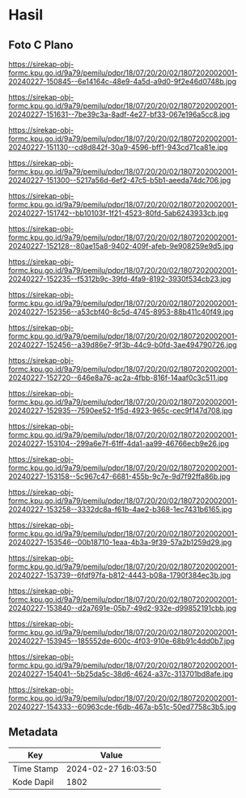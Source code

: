 # Hasil

## Foto C Plano

https://sirekap-obj-formc.kpu.go.id/9a79/pemilu/pdpr/18/07/20/20/02/1807202002001-20240227-150845--6e14164c-48e9-4a5d-a9d0-9f2e46d0748b.jpg

https://sirekap-obj-formc.kpu.go.id/9a79/pemilu/pdpr/18/07/20/20/02/1807202002001-20240227-151631--7be39c3a-8adf-4e27-bf33-067e196a5cc8.jpg

https://sirekap-obj-formc.kpu.go.id/9a79/pemilu/pdpr/18/07/20/20/02/1807202002001-20240227-151130--cd8d842f-30a9-4596-bff1-943cd71ca81e.jpg

https://sirekap-obj-formc.kpu.go.id/9a79/pemilu/pdpr/18/07/20/20/02/1807202002001-20240227-151300--5217a56d-6ef2-47c5-b5b1-aeeda74dc706.jpg

https://sirekap-obj-formc.kpu.go.id/9a79/pemilu/pdpr/18/07/20/20/02/1807202002001-20240227-151742--bb10103f-1f21-4523-80fd-5ab6243933cb.jpg

https://sirekap-obj-formc.kpu.go.id/9a79/pemilu/pdpr/18/07/20/20/02/1807202002001-20240227-152128--80ae15a8-9402-409f-afeb-9e908259e9d5.jpg

https://sirekap-obj-formc.kpu.go.id/9a79/pemilu/pdpr/18/07/20/20/02/1807202002001-20240227-152235--f5312b9c-39fd-4fa9-8192-3930f534cb23.jpg

https://sirekap-obj-formc.kpu.go.id/9a79/pemilu/pdpr/18/07/20/20/02/1807202002001-20240227-152356--a53cbf40-8c5d-4745-8953-88b411c40f49.jpg

https://sirekap-obj-formc.kpu.go.id/9a79/pemilu/pdpr/18/07/20/20/02/1807202002001-20240227-152456--a39d86e7-9f3b-44c9-b0fd-3ae494790726.jpg

https://sirekap-obj-formc.kpu.go.id/9a79/pemilu/pdpr/18/07/20/20/02/1807202002001-20240227-152720--646e8a76-ac2a-4fbb-816f-14aaf0c3c511.jpg

https://sirekap-obj-formc.kpu.go.id/9a79/pemilu/pdpr/18/07/20/20/02/1807202002001-20240227-152935--7590ee52-1f5d-4923-965c-cec9f147d708.jpg

https://sirekap-obj-formc.kpu.go.id/9a79/pemilu/pdpr/18/07/20/20/02/1807202002001-20240227-153104--299a6e7f-61ff-4da1-aa99-46766ecb9e26.jpg

https://sirekap-obj-formc.kpu.go.id/9a79/pemilu/pdpr/18/07/20/20/02/1807202002001-20240227-153158--5c967c47-6681-455b-9c7e-9d7f92ffa86b.jpg

https://sirekap-obj-formc.kpu.go.id/9a79/pemilu/pdpr/18/07/20/20/02/1807202002001-20240227-153258--3332dc8a-f61b-4ae2-b368-1ec7431b6165.jpg

https://sirekap-obj-formc.kpu.go.id/9a79/pemilu/pdpr/18/07/20/20/02/1807202002001-20240227-153546--00b18710-1eaa-4b3a-9f39-57a2b1259d29.jpg

https://sirekap-obj-formc.kpu.go.id/9a79/pemilu/pdpr/18/07/20/20/02/1807202002001-20240227-153739--6fdf97fa-b812-4443-b08a-1790f384ec3b.jpg

https://sirekap-obj-formc.kpu.go.id/9a79/pemilu/pdpr/18/07/20/20/02/1807202002001-20240227-153840--d2a7691e-05b7-49d2-932e-d99852191cbb.jpg

https://sirekap-obj-formc.kpu.go.id/9a79/pemilu/pdpr/18/07/20/20/02/1807202002001-20240227-153945--185552de-600c-4f03-910e-68b91c4dd0b7.jpg

https://sirekap-obj-formc.kpu.go.id/9a79/pemilu/pdpr/18/07/20/20/02/1807202002001-20240227-154041--5b25da5c-38d6-4624-a37c-313701bd8afe.jpg

https://sirekap-obj-formc.kpu.go.id/9a79/pemilu/pdpr/18/07/20/20/02/1807202002001-20240227-154333--60963cde-f6db-467a-b51c-50ed7758c3b5.jpg


## Metadata

| Key        | Value               |
| ---------- | ------------------- |
| Time Stamp | 2024-02-27 16:03:50 |
| Kode Dapil | 1802                |




